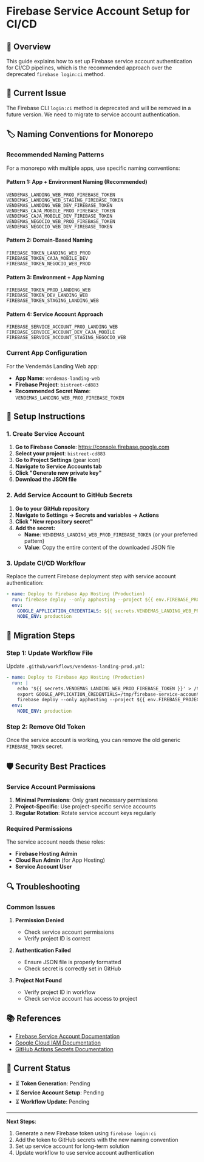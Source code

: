 # Firebase Service Account Setup for CI/CD

## 🔐 Overview

This guide explains how to set up Firebase service account authentication for CI/CD pipelines, which is the recommended approach over the deprecated `firebase login:ci` method.

## 🚨 Current Issue

The Firebase CLI `login:ci` method is deprecated and will be removed in a future version. We need to migrate to service account authentication.

## 🏷️ Naming Conventions for Monorepo

### **Recommended Naming Patterns**

For a monorepo with multiple apps, use specific naming conventions:

#### **Pattern 1: App + Environment Naming (Recommended)**

```
VENDEMAS_LANDING_WEB_PROD_FIREBASE_TOKEN
VENDEMAS_LANDING_WEB_STAGING_FIREBASE_TOKEN
VENDEMAS_LANDING_WEB_DEV_FIREBASE_TOKEN
VENDEMAS_CAJA_MOBILE_PROD_FIREBASE_TOKEN
VENDEMAS_CAJA_MOBILE_DEV_FIREBASE_TOKEN
VENDEMAS_NEGOCIO_WEB_PROD_FIREBASE_TOKEN
VENDEMAS_NEGOCIO_WEB_DEV_FIREBASE_TOKEN
```

#### **Pattern 2: Domain-Based Naming**

```
FIREBASE_TOKEN_LANDING_WEB_PROD
FIREBASE_TOKEN_CAJA_MOBILE_DEV
FIREBASE_TOKEN_NEGOCIO_WEB_PROD
```

#### **Pattern 3: Environment + App Naming**

```
FIREBASE_TOKEN_PROD_LANDING_WEB
FIREBASE_TOKEN_DEV_LANDING_WEB
FIREBASE_TOKEN_STAGING_LANDING_WEB
```

#### **Pattern 4: Service Account Approach**

```
FIREBASE_SERVICE_ACCOUNT_PROD_LANDING_WEB
FIREBASE_SERVICE_ACCOUNT_DEV_CAJA_MOBILE
FIREBASE_SERVICE_ACCOUNT_STAGING_NEGOCIO_WEB
```

### **Current App Configuration**

For the Vendemás Landing Web app:

- **App Name**: `vendemas-landing-web`
- **Firebase Project**: `bistreet-cd883`
- **Recommended Secret Name**: `VENDEMAS_LANDING_WEB_PROD_FIREBASE_TOKEN`

## 🔧 Setup Instructions

### 1. Create Service Account

1. **Go to Firebase Console**: https://console.firebase.google.com
2. **Select your project**: `bistreet-cd883`
3. **Go to Project Settings** (gear icon)
4. **Navigate to Service Accounts tab**
5. **Click "Generate new private key"**
6. **Download the JSON file**

### 2. Add Service Account to GitHub Secrets

1. **Go to your GitHub repository**
2. **Navigate to Settings → Secrets and variables → Actions**
3. **Click "New repository secret"**
4. **Add the secret:**
   - **Name**: `VENDEMAS_LANDING_WEB_PROD_FIREBASE_TOKEN` (or your preferred pattern)
   - **Value**: Copy the entire content of the downloaded JSON file

### 3. Update CI/CD Workflow

Replace the current Firebase deployment step with service account authentication:

```yaml
- name: Deploy to Firebase App Hosting (Production)
  run: firebase deploy --only apphosting --project ${{ env.FIREBASE_PROJECT }}
  env:
    GOOGLE_APPLICATION_CREDENTIALS: ${{ secrets.VENDEMAS_LANDING_WEB_PROD_FIREBASE_TOKEN }}
    NODE_ENV: production
```

## 🔄 Migration Steps

### Step 1: Update Workflow File

Update `.github/workflows/vendemas-landing-prod.yml`:

```yaml
- name: Deploy to Firebase App Hosting (Production)
  run: |
    echo '${{ secrets.VENDEMAS_LANDING_WEB_PROD_FIREBASE_TOKEN }}' > /tmp/firebase-service-account.json
    export GOOGLE_APPLICATION_CREDENTIALS=/tmp/firebase-service-account.json
    firebase deploy --only apphosting --project ${{ env.FIREBASE_PROJECT }}
  env:
    NODE_ENV: production
```

### Step 2: Remove Old Token

Once the service account is working, you can remove the old generic `FIREBASE_TOKEN` secret.

## 🛡️ Security Best Practices

### Service Account Permissions

1. **Minimal Permissions**: Only grant necessary permissions
2. **Project-Specific**: Use project-specific service accounts
3. **Regular Rotation**: Rotate service account keys regularly

### Required Permissions

The service account needs these roles:

- **Firebase Hosting Admin**
- **Cloud Run Admin** (for App Hosting)
- **Service Account User**

## 🔍 Troubleshooting

### Common Issues

1. **Permission Denied**
   - Check service account permissions
   - Verify project ID is correct

2. **Authentication Failed**
   - Ensure JSON file is properly formatted
   - Check secret is correctly set in GitHub

3. **Project Not Found**
   - Verify project ID in workflow
   - Check service account has access to project

## 📚 References

- [Firebase Service Account Documentation](https://firebase.google.com/docs/admin/setup#initialize-sdk)
- [Google Cloud IAM Documentation](https://cloud.google.com/iam/docs/service-accounts)
- [GitHub Actions Secrets Documentation](https://docs.github.com/en/actions/security-guides/encrypted-secrets)

## 🔄 Current Status

- ⏳ **Token Generation**: Pending
- ⏳ **Service Account Setup**: Pending
- ⏳ **Workflow Update**: Pending

---

**Next Steps**:

1. Generate a new Firebase token using `firebase login:ci`
2. Add the token to GitHub secrets with the new naming convention
3. Set up service account for long-term solution
4. Update workflow to use service account authentication
